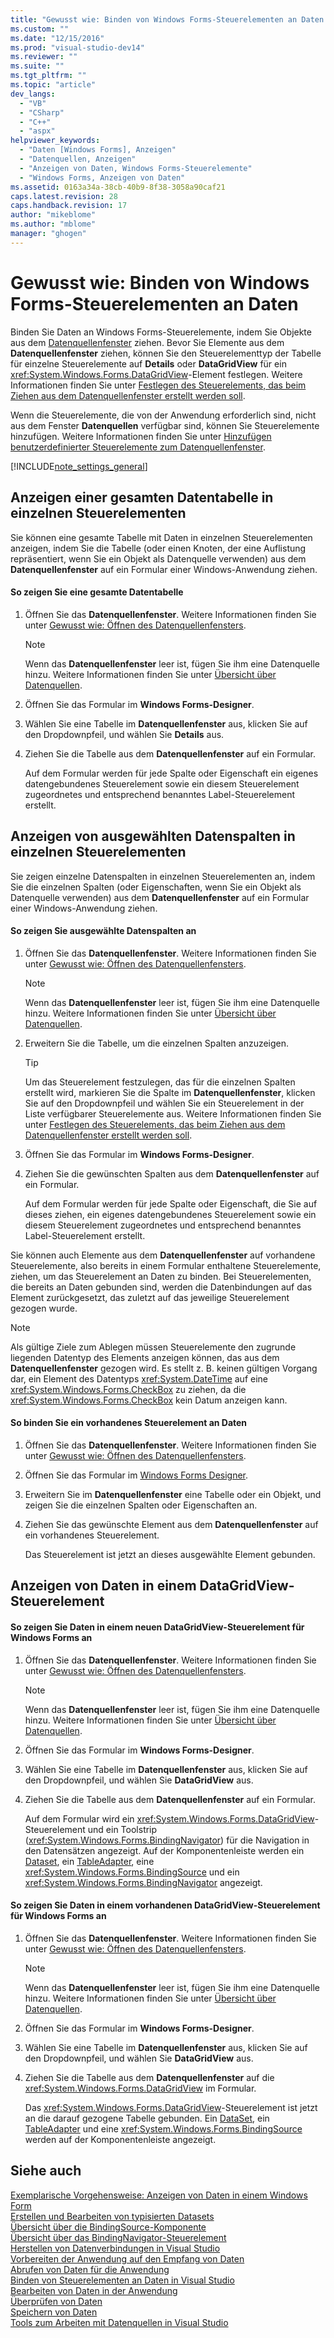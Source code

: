 ```yaml
---
title: "Gewusst wie: Binden von Windows Forms-Steuerelementen an Daten | Microsoft Docs"
ms.custom: ""
ms.date: "12/15/2016"
ms.prod: "visual-studio-dev14"
ms.reviewer: ""
ms.suite: ""
ms.tgt_pltfrm: ""
ms.topic: "article"
dev_langs: 
  - "VB"
  - "CSharp"
  - "C++"
  - "aspx"
helpviewer_keywords: 
  - "Daten [Windows Forms], Anzeigen"
  - "Datenquellen, Anzeigen"
  - "Anzeigen von Daten, Windows Forms-Steuerelemente"
  - "Windows Forms, Anzeigen von Daten"
ms.assetid: 0163a34a-38cb-40b9-8f38-3058a90caf21
caps.latest.revision: 28
caps.handback.revision: 17
author: "mikeblome"
ms.author: "mblome"
manager: "ghogen"
---
```

# Gewusst wie: Binden von Windows Forms-Steuerelementen an Daten
Binden Sie Daten an Windows Forms\-Steuerelemente, indem Sie Objekte aus dem [Datenquellenfenster](../Topic/Data%20Sources%20Window.md) ziehen.  Bevor Sie Elemente aus dem **Datenquellenfenster** ziehen, können Sie den Steuerelementtyp der Tabelle für einzelne Steuerelemente auf **Details** oder **DataGridView** für ein <xref:System.Windows.Forms.DataGridView>\-Element festlegen.  Weitere Informationen finden Sie unter [Festlegen des Steuerelements, das beim Ziehen aus dem Datenquellenfenster erstellt werden soll](../data-tools/set-the-control-to-be-created-when-dragging-from-the-data-sources-window.md).  
  
 Wenn die Steuerelemente, die von der Anwendung erforderlich sind, nicht aus dem Fenster **Datenquellen** verfügbar sind, können Sie Steuerelemente hinzufügen.  Weitere Informationen finden Sie unter [Hinzufügen benutzerdefinierter Steuerelemente zum Datenquellenfenster](../data-tools/add-custom-controls-to-the-data-sources-window.md).  
  
 [!INCLUDE[note_settings_general](../data-tools/includes/note_settings_general_md.md)]  
  
## Anzeigen einer gesamten Datentabelle in einzelnen Steuerelementen  
 Sie können eine gesamte Tabelle mit Daten in einzelnen Steuerelementen anzeigen, indem Sie die Tabelle \(oder einen Knoten, der eine Auflistung repräsentiert, wenn Sie ein Objekt als Datenquelle verwenden\) aus dem **Datenquellenfenster** auf ein Formular einer Windows\-Anwendung ziehen.  
  
#### So zeigen Sie eine gesamte Datentabelle  
  
1.  Öffnen Sie das **Datenquellenfenster**.  Weitere Informationen finden Sie unter [Gewusst wie: Öffnen des Datenquellenfensters](../data-tools/how-to-open-the-data-sources-window.md).  
  
    > [!NOTE]
    >  Wenn das **Datenquellenfenster** leer ist, fügen Sie ihm eine Datenquelle hinzu.  Weitere Informationen finden Sie unter [Übersicht über Datenquellen](../data-tools/add-new-data-sources.md).  
  
2.  Öffnen Sie das Formular im **Windows Forms\-Designer**.  
  
3.  Wählen Sie eine Tabelle im **Datenquellenfenster** aus, klicken Sie auf den Dropdownpfeil, und wählen Sie **Details** aus.  
  
4.  Ziehen Sie die Tabelle aus dem **Datenquellenfenster** auf ein Formular.  
  
     Auf dem Formular werden für jede Spalte oder Eigenschaft ein eigenes datengebundenes Steuerelement sowie ein diesem Steuerelement zugeordnetes und entsprechend benanntes Label\-Steuerelement erstellt.  
  
## Anzeigen von ausgewählten Datenspalten in einzelnen Steuerelementen  
 Sie zeigen einzelne Datenspalten in einzelnen Steuerelementen an, indem Sie die einzelnen Spalten \(oder Eigenschaften, wenn Sie ein Objekt als Datenquelle verwenden\) aus dem **Datenquellenfenster** auf ein Formular einer Windows\-Anwendung ziehen.  
  
#### So zeigen Sie ausgewählte Datenspalten an  
  
1.  Öffnen Sie das **Datenquellenfenster**.  Weitere Informationen finden Sie unter [Gewusst wie: Öffnen des Datenquellenfensters](../data-tools/how-to-open-the-data-sources-window.md).  
  
    > [!NOTE]
    >  Wenn das **Datenquellenfenster** leer ist, fügen Sie ihm eine Datenquelle hinzu.  Weitere Informationen finden Sie unter [Übersicht über Datenquellen](../data-tools/add-new-data-sources.md).  
  
2.  Erweitern Sie die Tabelle, um die einzelnen Spalten anzuzeigen.  
  
    > [!TIP]
    >  Um das Steuerelement festzulegen, das für die einzelnen Spalten erstellt wird, markieren Sie die Spalte im **Datenquellenfenster**, klicken Sie auf den Dropdownpfeil und wählen Sie ein Steuerelement in der Liste verfügbarer Steuerelemente aus.  Weitere Informationen finden Sie unter [Festlegen des Steuerelements, das beim Ziehen aus dem Datenquellenfenster erstellt werden soll](../data-tools/set-the-control-to-be-created-when-dragging-from-the-data-sources-window.md).  
  
3.  Öffnen Sie das Formular im **Windows Forms\-Designer**.  
  
4.  Ziehen Sie die gewünschten Spalten aus dem **Datenquellenfenster** auf ein Formular.  
  
     Auf dem Formular werden für jede Spalte oder Eigenschaft, die Sie auf dieses ziehen, ein eigenes datengebundenes Steuerelement sowie ein diesem Steuerelement zugeordnetes und entsprechend benanntes Label\-Steuerelement erstellt.  
  
 Sie können auch Elemente aus dem **Datenquellenfenster** auf vorhandene Steuerelemente, also bereits in einem Formular enthaltene Steuerelemente, ziehen, um das Steuerelement an Daten zu binden.  Bei Steuerelementen, die bereits an Daten gebunden sind, werden die Datenbindungen auf das Element zurückgesetzt, das zuletzt auf das jeweilige Steuerelement gezogen wurde.  
  
> [!NOTE]
>  Als gültige Ziele zum Ablegen müssen Steuerelemente den zugrunde liegenden Datentyp des Elements anzeigen können, das aus dem **Datenquellenfenster** gezogen wird.  Es stellt z. B. keinen gültigen Vorgang dar, ein Element des Datentyps <xref:System.DateTime> auf eine <xref:System.Windows.Forms.CheckBox> zu ziehen, da die <xref:System.Windows.Forms.CheckBox> kein Datum anzeigen kann.  
  
#### So binden Sie ein vorhandenes Steuerelement an Daten  
  
1.  Öffnen Sie das **Datenquellenfenster**.  Weitere Informationen finden Sie unter [Gewusst wie: Öffnen des Datenquellenfensters](../data-tools/how-to-open-the-data-sources-window.md).  
  
2.  Öffnen Sie das Formular im [Windows Forms Designer](http://msdn.microsoft.com/de-de/3c3d61f8-f36c-4d41-b9c3-398376fabb15).  
  
3.  Erweitern Sie im **Datenquellenfenster** eine Tabelle oder ein Objekt, und zeigen Sie die einzelnen Spalten oder Eigenschaften an.  
  
4.  Ziehen Sie das gewünschte Element aus dem **Datenquellenfenster** auf ein vorhandenes Steuerelement.  
  
     Das Steuerelement ist jetzt an dieses ausgewählte Element gebunden.  
  
## Anzeigen von Daten in einem DataGridView\-Steuerelement  
  
#### So zeigen Sie Daten in einem neuen DataGridView\-Steuerelement für Windows Forms an  
  
1.  Öffnen Sie das **Datenquellenfenster**.  Weitere Informationen finden Sie unter [Gewusst wie: Öffnen des Datenquellenfensters](../data-tools/how-to-open-the-data-sources-window.md).  
  
    > [!NOTE]
    >  Wenn das **Datenquellenfenster** leer ist, fügen Sie ihm eine Datenquelle hinzu.  Weitere Informationen finden Sie unter [Übersicht über Datenquellen](../data-tools/add-new-data-sources.md).  
  
2.  Öffnen Sie das Formular im **Windows Forms\-Designer**.  
  
3.  Wählen Sie eine Tabelle im **Datenquellenfenster** aus, klicken Sie auf den Dropdownpfeil, und wählen Sie **DataGridView** aus.  
  
4.  Ziehen Sie die Tabelle aus dem **Datenquellenfenster** auf ein Formular.  
  
     Auf dem Formular wird ein <xref:System.Windows.Forms.DataGridView>\-Steuerelement und ein Toolstrip \(<xref:System.Windows.Forms.BindingNavigator>\) für die Navigation in den Datensätzen angezeigt.  Auf der Komponentenleiste werden ein [Dataset](../data-tools/dataset-tools-in-visual-studio.md), ein [TableAdapter](../data-tools/tableadapter-overview.md), eine <xref:System.Windows.Forms.BindingSource> und ein <xref:System.Windows.Forms.BindingNavigator> angezeigt.  
  
#### So zeigen Sie Daten in einem vorhandenen DataGridView\-Steuerelement für Windows Forms an  
  
1.  Öffnen Sie das **Datenquellenfenster**.  Weitere Informationen finden Sie unter [Gewusst wie: Öffnen des Datenquellenfensters](../data-tools/how-to-open-the-data-sources-window.md).  
  
    > [!NOTE]
    >  Wenn das **Datenquellenfenster** leer ist, fügen Sie ihm eine Datenquelle hinzu.  Weitere Informationen finden Sie unter [Übersicht über Datenquellen](../data-tools/add-new-data-sources.md).  
  
2.  Öffnen Sie das Formular im **Windows Forms\-Designer**.  
  
3.  Wählen Sie eine Tabelle im **Datenquellenfenster** aus, klicken Sie auf den Dropdownpfeil, und wählen Sie **DataGridView** aus.  
  
4.  Ziehen Sie die Tabelle aus dem **Datenquellenfenster** auf die <xref:System.Windows.Forms.DataGridView> im Formular.  
  
     Das <xref:System.Windows.Forms.DataGridView>\-Steuerelement ist jetzt an die darauf gezogene Tabelle gebunden.  Ein [DataSet](../data-tools/dataset-tools-in-visual-studio.md), ein [TableAdapter](../data-tools/tableadapter-overview.md) und eine <xref:System.Windows.Forms.BindingSource> werden auf der Komponentenleiste angezeigt.  
  
## Siehe auch  
 [Exemplarische Vorgehensweise: Anzeigen von Daten in einem Windows Form](../data-tools/walkthrough-displaying-data-on-a-windows-form.md)   
 [Erstellen und Bearbeiten von typisierten Datasets](../data-tools/creating-and-editing-typed-datasets.md)   
 [Übersicht über die BindingSource\-Komponente](../Topic/BindingSource%20Component%20Overview.md)   
 [Übersicht über das BindingNavigator\-Steuerelement](../Topic/BindingNavigator%20Control%20Overview%20\(Windows%20Forms\).md)   
 [Herstellen von Datenverbindungen in Visual Studio](../data-tools/connecting-to-data-in-visual-studio.md)   
 [Vorbereiten der Anwendung auf den Empfang von Daten](../Topic/Preparing%20Your%20Application%20to%20Receive%20Data.md)   
 [Abrufen von Daten für die Anwendung](../data-tools/fetching-data-into-your-application.md)   
 [Binden von Steuerelementen an Daten in Visual Studio](../data-tools/bind-controls-to-data-in-visual-studio.md)   
 [Bearbeiten von Daten in der Anwendung](../data-tools/editing-data-in-your-application.md)   
 [Überprüfen von Daten](../Topic/Validating%20Data.md)   
 [Speichern von Daten](../data-tools/saving-data.md)   
 [Tools zum Arbeiten mit Datenquellen in Visual Studio](../Topic/Tools%20for%20Working%20with%20Data%20Sources%20in%20Visual%20Studio.md)